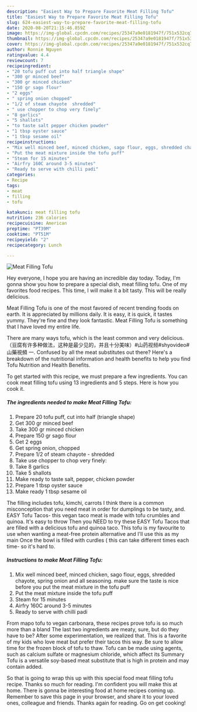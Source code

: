 ```yaml
---
description: "Easiest Way to Prepare Favorite Meat Filling Tofu"
title: "Easiest Way to Prepare Favorite Meat Filling Tofu"
slug: 624-easiest-way-to-prepare-favorite-meat-filling-tofu
date: 2020-08-20T21:15:46.859Z
image: https://img-global.cpcdn.com/recipes/25347a9e0181947f/751x532cq70/meat-filling-tofu-recipe-main-photo.jpg
thumbnail: https://img-global.cpcdn.com/recipes/25347a9e0181947f/751x532cq70/meat-filling-tofu-recipe-main-photo.jpg
cover: https://img-global.cpcdn.com/recipes/25347a9e0181947f/751x532cq70/meat-filling-tofu-recipe-main-photo.jpg
author: Ronnie Nguyen
ratingvalue: 4.4
reviewcount: 7
recipeingredient:
- "20 tofu puff cut into half triangle shape"
- "300 gr minced beef"
- "300 gr minced chicken"
- "150 gr sago flour"
- "2 eggs"
- " spring onion chopped"
- "1/2 of steam chayote  shredded"
- " use chopper to chop very finely"
- "8 garlics"
- "5 shallots"
- "to taste salt pepper chicken powder"
- "1 tbsp oyster sauce"
- "1 tbsp sesame oil"
recipeinstructions:
- "Mix well minced beef, minced chicken, sago flour, eggs, shredded chayote, spring onion and all seasoning. make sure the taste is nice before you put the meat mixture in the tofu puff"
- "Put the meat mixture inside the tofu puff"
- "Steam for 15 minutes"
- "Airfry 160C around 3-5 minutes"
- "Ready to serve with chilli padi"
categories:
- Recipe
tags:
- meat
- filling
- tofu

katakunci: meat filling tofu 
nutrition: 236 calories
recipecuisine: American
preptime: "PT39M"
cooktime: "PT51M"
recipeyield: "2"
recipecategory: Lunch

---
```



![Meat Filling Tofu](https://img-global.cpcdn.com/recipes/25347a9e0181947f/751x532cq70/meat-filling-tofu-recipe-main-photo.jpg)

Hey everyone, I hope you are having an incredible day today. Today, I'm gonna show you how to prepare a special dish, meat filling tofu. One of my favorites food recipes. This time, I will make it a bit tasty. This will be really delicious.

Meat Filling Tofu is one of the most favored of recent trending foods on earth. It is appreciated by millions daily. It is easy, it is quick, it tastes yummy. They're fine and they look fantastic. Meat Filling Tofu is something that I have loved my entire life.

There are many ways tofu, which is the least common and very delicious.（豆腐有许多种做法，这种是最少见的，并且十分美味）#山药视频#shyovideo#山藥視頻 一. Confused by all the meat substitutes out there? Here&#39;s a breakdown of the nutritional information and health benefits to help you find Tofu Nutrition and Health Benefits.


To get started with this recipe, we must prepare a few ingredients. You can cook meat filling tofu using 13 ingredients and 5 steps. Here is how you cook it.

<!--inarticleads1-->

##### The ingredients needed to make Meat Filling Tofu:

1. Prepare 20 tofu puff, cut into half (triangle shape)
1. Get 300 gr minced beef
1. Take 300 gr minced chicken
1. Prepare 150 gr sago flour
1. Get 2 eggs
1. Get  spring onion, chopped
1. Prepare 1/2 of steam chayote - shredded
1. Take  use chopper to chop very finely:
1. Take 8 garlics
1. Take 5 shallots
1. Make ready to taste salt, pepper, chicken powder
1. Prepare 1 tbsp oyster sauce
1. Make ready 1 tbsp sesame oil


The filling includes tofu, kimchi, carrots I think there is a common misconception that you need meat in order for dumplings to be tasty, and. EASY Tofu Tacos- this vegan taco meat is made with tofu crumbles and quinoa. It&#39;s easy to throw Then you NEED to try these EASY Tofu Tacos that are filled with a delicious tofu and quinoa taco. This tofu is my favourite to use when wanting a meat-free protein alternative and I&#39;ll use this as my main Once the bowl is filled with curdles ( this can take different times each time- so it&#39;s hard to. 

<!--inarticleads2-->

##### Instructions to make Meat Filling Tofu:

1. Mix well minced beef, minced chicken, sago flour, eggs, shredded chayote, spring onion and all seasoning. make sure the taste is nice before you put the meat mixture in the tofu puff
1. Put the meat mixture inside the tofu puff
1. Steam for 15 minutes
1. Airfry 160C around 3-5 minutes
1. Ready to serve with chilli padi


From mapo tofu to vegan carbonara, these recipes prove tofu is so much more than a bland The last two ingredients are meaty, sure, but do they have to be? After some experimentation, we realized that. This is a favorite of my kids who love meat but prefer their tacos this way. Be sure to allow time for the frozen block of tofu to thaw. Tofu can be made using agents, such as calcium sulfate or magnesium chloride, which affect its Summary Tofu is a versatile soy-based meat substitute that is high in protein and may contain added. 

So that is going to wrap this up with this special food meat filling tofu recipe. Thanks so much for reading. I'm confident you will make this at home. There is gonna be interesting food at home recipes coming up. Remember to save this page in your browser, and share it to your loved ones, colleague and friends. Thanks again for reading. Go on get cooking!
